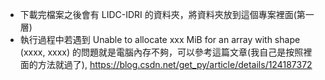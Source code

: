 - 下載完檔案之後會有 LIDC-IDRI 的資料夾，將資料夾放到這個專案裡面(第一層)
- 執行過程中若遇到 Unable to allocate xxx MiB for an array with shape (xxxx, xxxx) 的問題就是電腦內存不夠，可以參考這篇文章(我自己是按照裡面的方法就過了), https://blog.csdn.net/get_py/article/details/124187372
